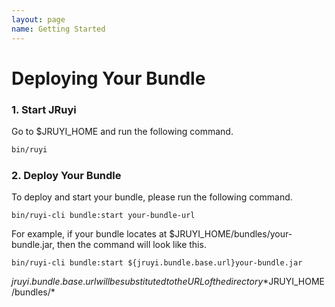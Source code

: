 ```yaml
---
layout: page
name: Getting Started
---
```


# Deploying Your Bundle

### 1. Start JRuyi

Go to $JRUYI_HOME and run the following command.

```bash
bin/ruyi
```

### 2. Deploy Your Bundle

To deploy and start your bundle, please run the following command.

```
bin/ruyi-cli bundle:start your-bundle-url
```

For example, if your bundle locates at $JRUYI_HOME/bundles/your-bundle.jar, then the command will look like this.

```
bin/ruyi-cli bundle:start ${jruyi.bundle.base.url}your-bundle.jar
```

${jruyi.bundle.base.url} will be substituted to the URL of the directory *$JRUYI_HOME/bundles/*

